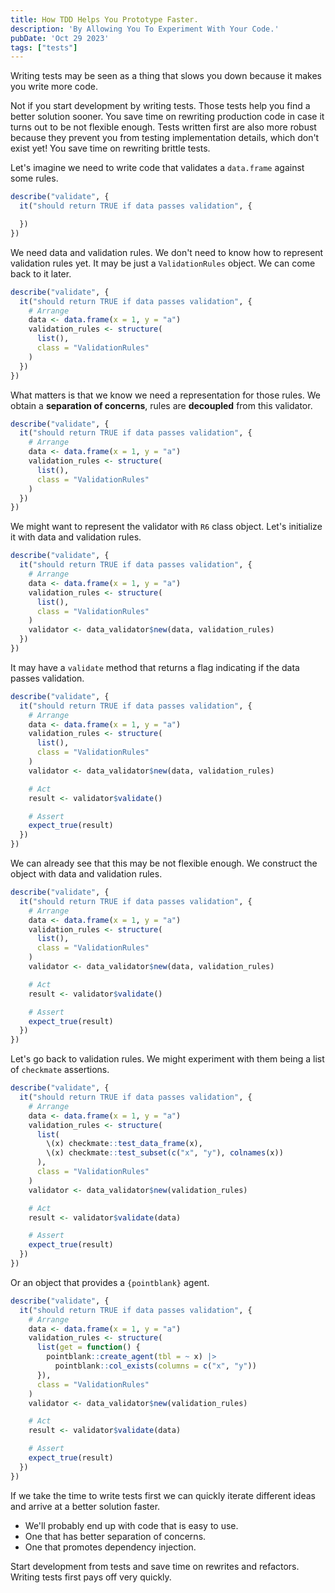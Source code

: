 ```yaml
---
title: How TDD Helps You Prototype Faster.
description: 'By Allowing You To Experiment With Your Code.'
pubDate: 'Oct 29 2023'
tags: ["tests"]
---
```


Writing tests may be seen as a thing that slows you down because it makes you write more code.

Not if you start development by writing tests. Those tests help you find a better solution sooner. You save time on rewriting production code in case it turns out to be not flexible enough. Tests written first are also more robust because they prevent you from testing implementation
details, which don't exist yet! You save time on rewriting brittle tests.

Let's imagine we need to write code that validates a `data.frame` against some rules.

```r
describe("validate", {
  it("should return TRUE if data passes validation", {

  })
})
```

We need data and validation rules. We don't need to know how to represent validation rules yet. It may be just a `ValidationRules` object. We can come back to it later.

```r
describe("validate", {
  it("should return TRUE if data passes validation", {
    # Arrange
    data <- data.frame(x = 1, y = "a")
    validation_rules <- structure(
      list(),
      class = "ValidationRules"
    )
  })
})
```

What matters is that we know we need a representation for those rules. We obtain a **separation of concerns**, rules are **decoupled** from this validator.

```r
describe("validate", {
  it("should return TRUE if data passes validation", {
    # Arrange
    data <- data.frame(x = 1, y = "a")
    validation_rules <- structure(
      list(),
      class = "ValidationRules"
    )
  })
})
```

We might want to represent the validator with `R6` class object. Let's initialize it with data and validation rules.

```r
describe("validate", {
  it("should return TRUE if data passes validation", {
    # Arrange
    data <- data.frame(x = 1, y = "a")
    validation_rules <- structure(
      list(),
      class = "ValidationRules"
    )
    validator <- data_validator$new(data, validation_rules)
  })
})
```

It may have a `validate` method that returns a flag indicating if the data passes validation.

```r
describe("validate", {
  it("should return TRUE if data passes validation", {
    # Arrange
    data <- data.frame(x = 1, y = "a")
    validation_rules <- structure(
      list(),
      class = "ValidationRules"
    )
    validator <- data_validator$new(data, validation_rules)

    # Act
    result <- validator$validate()

    # Assert
    expect_true(result)
  })
})
```

We can already see that this may be not flexible enough. We construct the object with data and validation rules.

```r
describe("validate", {
  it("should return TRUE if data passes validation", {
    # Arrange
    data <- data.frame(x = 1, y = "a")
    validation_rules <- structure(
      list(),
      class = "ValidationRules"
    )
    validator <- data_validator$new(data, validation_rules)

    # Act
    result <- validator$validate()

    # Assert
    expect_true(result)
  })
})
```

Let's go back to validation rules. We might experiment with them being a list of `checkmate` assertions.

```r
describe("validate", {
  it("should return TRUE if data passes validation", {
    # Arrange
    data <- data.frame(x = 1, y = "a")
    validation_rules <- structure(
      list(
        \(x) checkmate::test_data_frame(x),
        \(x) checkmate::test_subset(c("x", "y"), colnames(x))
      ),
      class = "ValidationRules"
    )
    validator <- data_validator$new(validation_rules)

    # Act
    result <- validator$validate(data)

    # Assert
    expect_true(result)
  })
})
```

Or an object that provides a `{pointblank}` agent.

```r
describe("validate", {
  it("should return TRUE if data passes validation", {
    # Arrange
    data <- data.frame(x = 1, y = "a")
    validation_rules <- structure(
      list(get = function() {
        pointblank::create_agent(tbl = ~ x) |>
          pointblank::col_exists(columns = c("x", "y"))
      }),
      class = "ValidationRules"
    )
    validator <- data_validator$new(validation_rules)

    # Act
    result <- validator$validate(data)

    # Assert
    expect_true(result)
  })
})
```

If we take the time to write tests first we can quickly iterate different ideas and arrive at a better solution faster.

- We'll probably end up with code that is easy to use.
- One that has better separation of concerns.
- One that promotes dependency injection.

Start development from tests and save time on rewrites and refactors.
Writing tests first pays off very quickly.
